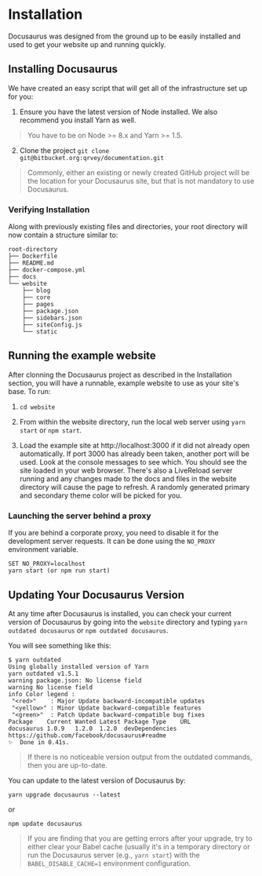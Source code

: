 # Installation
Docusaurus was designed from the ground up to be easily installed and used to get your website up and running quickly.

## Installing Docusaurus
We have created an easy script that will get all of the infrastructure set up for you:

1. Ensure you have the latest version of Node installed. We also recommend you install Yarn as well.

> You have to be on Node >= 8.x and Yarn >= 1.5.

2. Clone the project `git clone git@bitbucket.org:qrvey/documentation.git` 

> Commonly, either an existing or newly created GitHub project will be the location for your Docusaurus site, but that is not mandatory to use Docusaurus.

### Verifying Installation
Along with previously existing files and directories, your root directory will now contain a structure similar to:

```
root-directory
├── Dockerfile
├── README.md
├── docker-compose.yml
├── docs
└── website
    ├── blog
    ├── core
    ├── pages
    ├── package.json
    ├── sidebars.json
    ├── siteConfig.js
    └── static
```

## Running the example website
After clonning the Docusaurus project as described in the Installation section, you will have a runnable, example website to use as your site's base. To run:

1. `cd website`

2. From within the website directory, run the local web server using `yarn start` or `npm start`.

3. Load the example site at http://localhost:3000 if it did not already open automatically. If port 3000 has already been taken, another port will be used. Look at the console messages to see which.
You should see the site loaded in your web browser. There's also a LiveReload server running and any changes made to the docs and files in the website directory will cause the page to refresh. A randomly generated primary and secondary theme color will be picked for you.

### Launching the server behind a proxy
If you are behind a corporate proxy, you need to disable it for the development server requests. It can be done using the `NO_PROXY` environment variable.

```
SET NO_PROXY=localhost
yarn start (or npm run start)
```

## Updating Your Docusaurus Version
At any time after Docusaurus is installed, you can check your current version of Docusaurus by going into the `website` directory and typing `yarn outdated docusaurus` or `npm outdated docusaurus`.

You will see something like this:

```
$ yarn outdated
Using globally installed version of Yarn
yarn outdated v1.5.1
warning package.json: No license field
warning No license field
info Color legend :
 "<red>"    : Major Update backward-incompatible updates
 "<yellow>" : Minor Update backward-compatible features
 "<green>"  : Patch Update backward-compatible bug fixes
Package    Current Wanted Latest Package Type    URL
docusaurus 1.0.9   1.2.0  1.2.0  devDependencies https://github.com/facebook/docusaurus#readme
✨  Done in 0.41s.
```

> If there is no noticeable version output from the outdated commands, then you are up-to-date.

You can update to the latest version of Docusaurus by:
```
yarn upgrade docusaurus --latest
```

or
```
npm update docusaurus
```

> If you are finding that you are getting errors after your upgrade, try to either clear your Babel cache (usually it's in a temporary directory or run the Docusaurus server (e.g., `yarn start`) with the `BABEL_DISABLE_CACHE=1` environment configuration.
